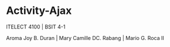 # Activity-Ajax
ITELECT 4100 | BSIT 4-1

Aroma Joy B. Duran |
Mary Camille DC. Rabang |
Mario G. Roca II
